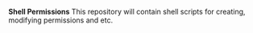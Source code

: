 **Shell Permissions**
This repository will contain shell scripts for creating, modifying permissions and etc.
